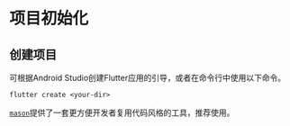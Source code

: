 # 项目初始化

## 创建项目

可根据Android Studio创建Flutter应用的引导，或者在命令行中使用以下命令。

```shell
flutter create <your-dir>
```

[`mason`](https://www.youtube.com/watch?v=qjA0JFiPMnQ)提供了一套更方便开发者复用代码风格的工具，推荐使用。
